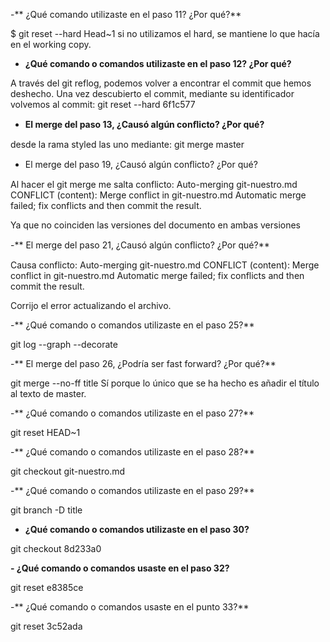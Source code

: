 -** ¿Qué comando utilizaste en el paso 11? ¿Por qué?**

$ git reset --hard Head\~1
si no utilizamos el hard, se mantiene lo que hacía en el working copy.

- **¿Qué comando o comandos utilizaste en el paso 12? ¿Por qué?**

A través del git reflog, podemos volver a encontrar el commit que hemos deshecho. Una vez descubierto el commit, mediante su identificador volvemos al commit: git reset --hard 6f1c577

- **El merge del paso 13, ¿Causó algún conﬂicto? ¿Por qué?**

desde la rama styled las uno mediante: git merge master

- El merge del paso 19, ¿Causó algún conﬂicto? ¿Por qué?

Al hacer el git merge me salta conflicto: Auto-merging git-nuestro.md
CONFLICT (content): Merge conflict in git-nuestro.md
Automatic merge failed; fix conflicts and then commit the result.

Ya que no coinciden las versiones del documento en ambas versiones

-** El merge del paso 21, ¿Causó algún conﬂicto? ¿Por qué?**

Causa conflicto: Auto-merging git-nuestro.md
CONFLICT (content): Merge conflict in git-nuestro.md
Automatic merge failed; fix conflicts and then commit the result.

Corrijo el error actualizando el archivo.

-** ¿Qué comando o comandos utilizaste en el paso 25?**

git log --graph --decorate

-** El merge del paso 26, ¿Podría ser fast forward? ¿Por qué?**

git merge --no-ff title
Sí porque lo único que se ha hecho es añadir el título al texto de master.

-** ¿Qué comando o comandos utilizaste en el paso 27?**

git reset HEAD\~1

-** ¿Qué comando o comandos utilizaste en el paso 28?**

git checkout git-nuestro.md

-** ¿Qué comando o comandos utilizaste en el paso 29?**

git branch -D title

- **¿Qué comando o comandos utilizaste en el paso 30?**

git checkout 8d233a0

**- ¿Qué comando o comandos usaste en el paso 32?**

git reset e8385ce

-** ¿Qué comando o comandos usaste en el punto 33?**

git reset 3c52ada